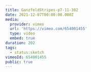 ```yaml
---
title: GanzfeldStripes-p7-11-302
date: 2021-12-07T00:00:00.000Z
media:
  provider: vimeo
  url: 'https://vimeo.com/654001455'
  type: video
  embed: true
duration: 202
tags:
  - status:sketch
vimeoId: 654001455
public: true
---
```

<!-- Vimeo video: GanzfeldStripes-p7-11-302 -->
<!-- Duration: 3:22 -->
<!-- Created: 2021-12-07 -->

<ClientOnly>
  <WorkbookViewer />
</ClientOnly>

<script setup>
import WorkbookViewer from "../../.vitepress/theme/components/workbook/WorkbookViewer.vue";
</script>
